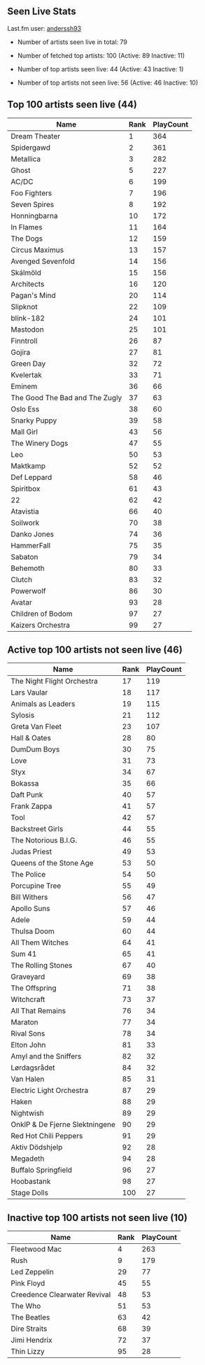 ## Seen Live Stats

Last.fm user: [anderssh93](https://www.last.fm/user/anderssh93)

- Number of artists seen live in total: 79

- Number of fetched top artists: 100 (Active: 89 Inactive: 11)

- Number of top artists seen live: 44 (Active: 43 Inactive: 1)

- Number of top artists not seen live: 56 (Active: 46 Inactive: 10)

## Top 100 artists seen live (44)

Name                           | Rank | PlayCount
------------------------------ | ---- | ---------
Dream Theater                  | 1    | 364      
Spidergawd                     | 2    | 361      
Metallica                      | 3    | 282      
Ghost                          | 5    | 227      
AC/DC                          | 6    | 199      
Foo Fighters                   | 7    | 196      
Seven Spires                   | 8    | 192      
Honningbarna                   | 10   | 172      
In Flames                      | 11   | 164      
The Dogs                       | 12   | 159      
Circus Maximus                 | 13   | 157      
Avenged Sevenfold              | 14   | 156      
Skálmöld                       | 15   | 156      
Architects                     | 16   | 120      
Pagan's Mind                   | 20   | 114      
Slipknot                       | 22   | 109      
blink-182                      | 24   | 101      
Mastodon                       | 25   | 101      
Finntroll                      | 26   | 87       
Gojira                         | 27   | 81       
Green Day                      | 32   | 72       
Kvelertak                      | 33   | 71       
Eminem                         | 36   | 66       
The Good The Bad and The Zugly | 37   | 63       
Oslo Ess                       | 38   | 60       
Snarky Puppy                   | 39   | 58       
Mall Girl                      | 43   | 56       
The Winery Dogs                | 47   | 55       
Leo                            | 50   | 53       
Maktkamp                       | 52   | 52       
Def Leppard                    | 58   | 46       
Spiritbox                      | 61   | 43       
22                             | 62   | 42       
Atavistia                      | 66   | 40       
Soilwork                       | 70   | 38       
Danko Jones                    | 74   | 36       
HammerFall                     | 75   | 35       
Sabaton                        | 79   | 34       
Behemoth                       | 80   | 33       
Clutch                         | 83   | 32       
Powerwolf                      | 86   | 30       
Avatar                         | 93   | 28       
Children of Bodom              | 97   | 27       
Kaizers Orchestra              | 99   | 27       

## Active top 100 artists not seen live (46)

Name                           | Rank | PlayCount
------------------------------ | ---- | ---------
The Night Flight Orchestra     | 17   | 119      
Lars Vaular                    | 18   | 117      
Animals as Leaders             | 19   | 115      
Sylosis                        | 21   | 112      
Greta Van Fleet                | 23   | 107      
Hall & Oates                   | 28   | 80       
DumDum Boys                    | 30   | 75       
Love                           | 31   | 73       
Styx                           | 34   | 67       
Bokassa                        | 35   | 66       
Daft Punk                      | 40   | 57       
Frank Zappa                    | 41   | 57       
Tool                           | 42   | 57       
Backstreet Girls               | 44   | 55       
The Notorious B.I.G.           | 46   | 55       
Judas Priest                   | 49   | 53       
Queens of the Stone Age        | 53   | 50       
The Police                     | 54   | 50       
Porcupine Tree                 | 55   | 49       
Bill Withers                   | 56   | 47       
Apollo Suns                    | 57   | 46       
Adele                          | 59   | 44       
Thulsa Doom                    | 60   | 44       
All Them Witches               | 64   | 41       
Sum 41                         | 65   | 41       
The Rolling Stones             | 67   | 40       
Graveyard                      | 69   | 38       
The Offspring                  | 71   | 38       
Witchcraft                     | 73   | 37       
All That Remains               | 76   | 34       
Maraton                        | 77   | 34       
Rival Sons                     | 78   | 34       
Elton John                     | 81   | 33       
Amyl and the Sniffers          | 82   | 32       
Lørdagsrådet                   | 84   | 32       
Van Halen                      | 85   | 31       
Electric Light Orchestra       | 87   | 29       
Haken                          | 88   | 29       
Nightwish                      | 89   | 29       
OnklP & De Fjerne Slektningene | 90   | 29       
Red Hot Chili Peppers          | 91   | 29       
Aktiv Dödshjelp                | 92   | 28       
Megadeth                       | 94   | 28       
Buffalo Springfield            | 96   | 27       
Hoobastank                     | 98   | 27       
Stage Dolls                    | 100  | 27       

## Inactive top 100 artists not seen live (10)

Name                         | Rank | PlayCount
---------------------------- | ---- | ---------
Fleetwood Mac                | 4    | 263      
Rush                         | 9    | 179      
Led Zeppelin                 | 29   | 77       
Pink Floyd                   | 45   | 55       
Creedence Clearwater Revival | 48   | 53       
The Who                      | 51   | 53       
The Beatles                  | 63   | 42       
Dire Straits                 | 68   | 39       
Jimi Hendrix                 | 72   | 37       
Thin Lizzy                   | 95   | 28       
